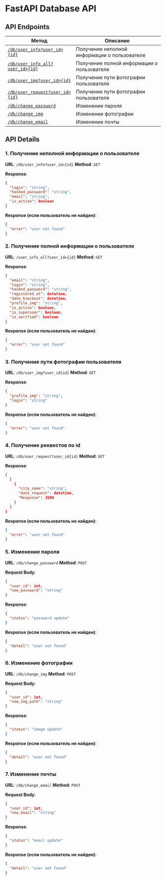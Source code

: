 # FastAPI Database API

## API Endpoints

| Метод                                                                             | Описание
|-----------------------------------------------------------------------------------|----------------------------------------------|
| [`/db/user_info?user_id={id}`](#1-получение-неполной-информации-о-пользователе)   | Получение неполной информации о пользователе |
| [`/db/user_info_all?user_id={id}`](#2-получение-полной-информации-о-пользователе)  | Получение полной информации о пользователе   |
| [`/db/user_img?user_id={id}`](#3-получение-пути-фотографии-пользователя)           | Получение пути фотографии пользователя       |
| [`/db/user_request?user_id={id}`](#4-получение-реквестов-по-id)                    | Получение пути фотографии пользователя       |
| [`/db/change_password`](#5-изменение-пароля)                                      | Изменение пароля                             |
| [`/db/change_img`](#6-изменение-фотографии)                                       | Изменение фотографии                         |
| [`/db/change_email`](#7-изменение-почты)                                          | Изменение почты                              |

## API Details

### 1. Получение неполной информации о пользователe
**URL**: `/db/user_info?user_id={id}`
**Method**: `GET`

**Response**:
```json
{
  "login": "string",
  "hashed_password": "string",
  "email": "string",
  "is_active": boolean
}
```

**Response (если пользователь не найден)**:
```json
{
  "error": "user not found"
}
```

### 2. Получение полной информации о пользователe
**URL**: `/user_info_all?user_id={id}`
**Method**: `GET`

**Response**:
```json
{
  "email": "string",
  "login": "string",
  "hashed_password": "string",
  "registered_at": datetime,
  "date_knockout": datetime,
  "profile_img": "string",
  "is_active": boolean,
  "is_superuser": boolean,
  "is_verified": boolean
}
```

**Response (если пользователь не найден)**:
```json
{
  "error": "user not found"
}
```

### 3. Получение пути фотографии пользователя
**URL**: `/db/user_img?user_id{id}`
**Method**: `GET`

**Response**:
```json
{
  "profile_img": "string",
  "login": "string"
}
```

**Response (если пользователь не найден)**:
```json
{
  "error": "user not found"
}
```

### 4. Получение реквестов по id
**URL**: `/db/user_request?user_id{id}`
**Method**: `GET`

**Response**:
```json
{
  [
    {
      "city_name": "string",
      "date_request": datetime,
      "Response": JSON
    }
  ]
}
```

**Response (если пользователь не найден)**:
```json
{
  "error": "user not found"
}
```

### 5. Изменение пароля
**URL**: `/db/change_password`
**Method**: `POST`


**Request Body**:
```json
{
  "user_id": int,
  "new_password": "string"
}
```

**Response**:
```json
{
  "status": "password update"
}
```

**Response (если пользователь не найден)**:
```json
{
  "detail": "user not found"
}
```

### 6. Изменение фотографии
**URL**: `/db/change_img`
**Method**: `POST`


**Request Body**:
```json
{
  "user_id": int,
  "new_img_path": "string"
}
```

**Response**:
```json
{
  "status": "image update"
}
```

**Response (если пользователь не найден)**:
```json
{
  "detail": "user not found"
}
```

### 7. Изменение почты
**URL**: `/db/change_email`
**Method**: `POST`


**Request Body**:
```json
{
  "user_id": int,
  "new_email": "string"
}
```

**Response**:
```json
{
  "status": "email update"
}
```

**Response (если пользователь не найден)**:
```json
{
  "detail": "user not found"
}
```
